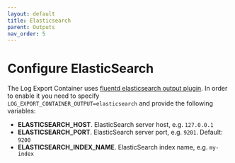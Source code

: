 ```yaml
---
layout: default
title: Elasticsearch
parent: Outputs
nav_order: 5
---
```

# Configure ElasticSearch

The Log Export Container uses [fluentd elasticsearch output plugin](https://docs.fluentd.org/output/elasticsearch/).
In order to enable it you need to specify `LOG_EXPORT_CONTAINER_OUTPUT=elasticsearch` and provide the following variables:
* **ELASTICSEARCH_HOST**. ElasticSearch server host, e.g. `127.0.0.1`
* **ELASTICSEARCH_PORT**. ElasticSearch server port, e.g. `9201`. Default: `9200`
* **ELASTICSEARCH_INDEX_NAME**. ElasticSearch index name, e.g. `my-index`
